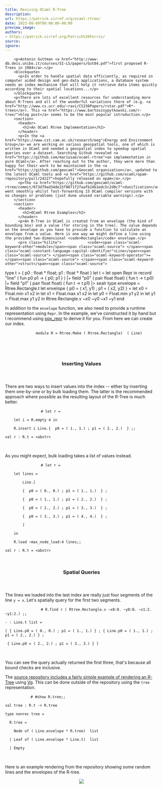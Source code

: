 ```yaml
---
title: Reviving OCaml R-Tree
description:
url: https://patrick.sirref.org/ocaml-rtree/
date: 2023-08-09T00:00:00-00:00
preview_image:
authors:
- https://patrick.sirref.org/Patrick%20Ferris/
source:
ignore:
---
```



        <p>Antonin Guttman <a href="http://www-db.deis.unibo.it/courses/SI-LS/papers/Gut84.pdf">first proposed R-Trees in 1984</a>.</p>
        <blockquote>
          <p>In order to handle spatial data efficiently, as required in computer aided design and geo-data applications, a database system needs an index mechanism that will help it retrieve data items quickly according to their spatial locations...</p>
        </blockquote>
        <p>There are lots of excellent resources for understanding more about R-Trees and all of the wonderful variations there of (e.g. <a href="http://www.cs.ucr.edu/~ravi/CS236Papers/rstar.pdf">R*-trees</a>). This <a href="https://www.bartoszsypytkowski.com/r-tree/">blog post</a> seems to be the most popular introduction.</p>
        <section>
          <header>
            <h2>An OCaml Rtree Implementation</h2>
          </header>
          <p>In the <a href="https://www.cst.cam.ac.uk/research/eeg">Energy and Environment Group</a> we are working on various geospatial tools, one of which is written in OCaml and needed a geospatial index to speedup spatial queries over a dataset. Searching Github revealed <a href="https://github.com/mariusae/ocaml-rtree">an implementation in pure OCaml</a>. After reaching out to the author, they were more than happy for their work to be maintained in the <a href="https://github.com/geocaml">Geocaml organisation</a>, updated to the latest OCaml tools and <a href="https://github.com/ocaml/opam-repository/pull/24227">hopefully released on opam</a>.</p>
          <p>The <a href="https://github.com/geocaml/ocaml-rtree/commit/073d79ad34de15f0671f2faafb24b1edc5c2d8c7">dunification</a> went smoothly whilst fast-forwarding 15 OCaml compiler versions with no changes or problems (just dune unused variable warnings).</p>
        </section>
        <section>
          <header>
            <h2>OCaml Rtree Examples</h2>
          </header>
          <p>An R-Tree in OCaml is created from an envelope (the kind of bounding box) and a value (for storing in the tree). The value depends on the envelope as you have to provide a function to calculate an envelope from a value. Here is one way we might define a line using the provided two-dimensional <code>Rectangle</code> envelope.</p>
          <pre class="hilite">            <code><span class="ocaml-keyword-other">module</span><span class="ocaml-source"> </span><span class="ocaml-constant-language-capital-identifier">Line</span><span class="ocaml-source"> </span><span class="ocaml-keyword-operator">=</span><span class="ocaml-source"> </span><span class="ocaml-keyword-other">struct</span><span class="ocaml-source">
</span>
<span class="ocaml-source">  </span><span class="ocaml-keyword-other">type</span><span class="ocaml-source"> </span><span class="ocaml-source">t</span><span class="ocaml-source"> </span><span class="ocaml-keyword-operator">=</span><span class="ocaml-source">
</span>
<span class="ocaml-source">    </span><span class="ocaml-source">{ </span><span class="ocaml-source"> </span><span class="ocaml-source">p0</span><span class="ocaml-source"> </span><span class="ocaml-keyword-other-ocaml punctuation-other-colon punctuation">:</span><span class="ocaml-source"> </span><span class="ocaml-support-type">float</span><span class="ocaml-source"> </span><span class="ocaml-keyword-operator">*</span><span class="ocaml-source"> </span><span class="ocaml-support-type">float</span><span class="ocaml-keyword-other-ocaml punctuation-separator-terminator punctuation-separator">;</span><span class="ocaml-source"> </span><span class="ocaml-source">p1</span><span class="ocaml-source"> </span><span class="ocaml-keyword-other-ocaml punctuation-other-colon punctuation">:</span><span class="ocaml-source"> </span><span class="ocaml-support-type">float</span><span class="ocaml-source"> </span><span class="ocaml-keyword-operator">*</span><span class="ocaml-source"> </span><span class="ocaml-support-type">float</span><span class="ocaml-source"> </span><span class="ocaml-source">} </span><span class="ocaml-source">
</span>
<span class="ocaml-source">
</span>
<span class="ocaml-source">  </span><span class="ocaml-keyword">let</span><span class="ocaml-source"> </span><span class="ocaml-entity-name-function-binding">t</span><span class="ocaml-source"> </span><span class="ocaml-keyword-operator">=</span><span class="ocaml-source">
</span>
<span class="ocaml-source">    </span><span class="ocaml-keyword">let</span><span class="ocaml-source"> </span><span class="ocaml-keyword">open</span><span class="ocaml-source"> </span><span class="ocaml-constant-language-capital-identifier">Repr</span><span class="ocaml-source"> </span><span class="ocaml-keyword-other">in</span><span class="ocaml-source">
</span>
<span class="ocaml-source">    </span><span class="ocaml-source">record</span><span class="ocaml-source"> </span><span class="ocaml-string-quoted-double">"</span><span class="ocaml-string-quoted-double">line</span><span class="ocaml-string-quoted-double">"</span><span class="ocaml-source"> </span><span class="ocaml-source">( </span><span class="ocaml-keyword-other">fun</span><span class="ocaml-source"> </span><span class="ocaml-source">p0</span><span class="ocaml-source"> </span><span class="ocaml-source">p1</span><span class="ocaml-source"> </span><span class="ocaml-keyword-operator">-&gt;</span><span class="ocaml-source"> </span><span class="ocaml-source">{ </span><span class="ocaml-source"> </span><span class="ocaml-source">p0</span><span class="ocaml-keyword-other-ocaml punctuation-separator-terminator punctuation-separator">;</span><span class="ocaml-source"> </span><span class="ocaml-source">p1</span><span class="ocaml-source"> </span><span class="ocaml-source">} </span><span class="ocaml-source">) </span><span class="ocaml-source">
</span>
<span class="ocaml-source">    </span><span class="ocaml-keyword-operator">|+</span><span class="ocaml-source"> </span><span class="ocaml-source">field</span><span class="ocaml-source"> </span><span class="ocaml-string-quoted-double">"</span><span class="ocaml-string-quoted-double">p0</span><span class="ocaml-string-quoted-double">"</span><span class="ocaml-source"> </span><span class="ocaml-source">( </span><span class="ocaml-source">pair</span><span class="ocaml-source"> </span><span class="ocaml-support-type">float</span><span class="ocaml-source"> </span><span class="ocaml-support-type">float</span><span class="ocaml-source">) </span><span class="ocaml-source"> </span><span class="ocaml-source">( </span><span class="ocaml-keyword-other">fun</span><span class="ocaml-source"> </span><span class="ocaml-source">t</span><span class="ocaml-source"> </span><span class="ocaml-keyword-operator">-&gt;</span><span class="ocaml-source"> </span><span class="ocaml-source">t</span><span class="ocaml-keyword-other-ocaml punctuation-other-period punctuation-separator">.</span><span class="ocaml-source">p0</span><span class="ocaml-source">) </span><span class="ocaml-source">
</span>
<span class="ocaml-source">    </span><span class="ocaml-keyword-operator">|+</span><span class="ocaml-source"> </span><span class="ocaml-source">field</span><span class="ocaml-source"> </span><span class="ocaml-string-quoted-double">"</span><span class="ocaml-string-quoted-double">p1</span><span class="ocaml-string-quoted-double">"</span><span class="ocaml-source"> </span><span class="ocaml-source">( </span><span class="ocaml-source">pair</span><span class="ocaml-source"> </span><span class="ocaml-support-type">float</span><span class="ocaml-source"> </span><span class="ocaml-support-type">float</span><span class="ocaml-source">) </span><span class="ocaml-source"> </span><span class="ocaml-source">( </span><span class="ocaml-keyword-other">fun</span><span class="ocaml-source"> </span><span class="ocaml-source">t</span><span class="ocaml-source"> </span><span class="ocaml-keyword-operator">-&gt;</span><span class="ocaml-source"> </span><span class="ocaml-source">t</span><span class="ocaml-keyword-other-ocaml punctuation-other-period punctuation-separator">.</span><span class="ocaml-source">p1</span><span class="ocaml-source">) </span><span class="ocaml-source">
</span>
<span class="ocaml-source">    </span><span class="ocaml-keyword-operator">|&gt;</span><span class="ocaml-source"> </span><span class="ocaml-source">sealr</span><span class="ocaml-source">
</span>
<span class="ocaml-source">
</span>
<span class="ocaml-source">  </span><span class="ocaml-keyword-other">type</span><span class="ocaml-source"> </span><span class="ocaml-source">envelope</span><span class="ocaml-source"> </span><span class="ocaml-keyword-operator">=</span><span class="ocaml-source"> </span><span class="ocaml-constant-language-capital-identifier">Rtree</span><span class="ocaml-keyword-other-ocaml punctuation-other-period punctuation-separator">.</span><span class="ocaml-constant-language-capital-identifier">Rectangle</span><span class="ocaml-keyword-other-ocaml punctuation-other-period punctuation-separator">.</span><span class="ocaml-source">t</span><span class="ocaml-source">
</span>
<span class="ocaml-source">
</span>
<span class="ocaml-source">  </span><span class="ocaml-keyword">let</span><span class="ocaml-source"> </span><span class="ocaml-entity-name-function-binding">envelope</span><span class="ocaml-source"> </span><span class="ocaml-source">{ </span><span class="ocaml-source"> </span><span class="ocaml-source">p0</span><span class="ocaml-source"> </span><span class="ocaml-keyword-operator">=</span><span class="ocaml-source"> </span><span class="ocaml-source">( </span><span class="ocaml-source">x1</span><span class="ocaml-keyword-other-ocaml punctuation-comma punctuation-separator">,</span><span class="ocaml-source"> </span><span class="ocaml-source">y1</span><span class="ocaml-source">) </span><span class="ocaml-keyword-other-ocaml punctuation-separator-terminator punctuation-separator">;</span><span class="ocaml-source"> </span><span class="ocaml-source">p1</span><span class="ocaml-source"> </span><span class="ocaml-keyword-operator">=</span><span class="ocaml-source"> </span><span class="ocaml-source">( </span><span class="ocaml-source">x2</span><span class="ocaml-keyword-other-ocaml punctuation-comma punctuation-separator">,</span><span class="ocaml-source"> </span><span class="ocaml-source">y2</span><span class="ocaml-source">) </span><span class="ocaml-source"> </span><span class="ocaml-source">} </span><span class="ocaml-source"> </span><span class="ocaml-keyword-operator">=</span><span class="ocaml-source">
</span>
<span class="ocaml-source">    </span><span class="ocaml-keyword">let</span><span class="ocaml-source"> </span><span class="ocaml-entity-name-function-binding">x0</span><span class="ocaml-source"> </span><span class="ocaml-keyword-operator">=</span><span class="ocaml-source"> </span><span class="ocaml-constant-language-capital-identifier">Float</span><span class="ocaml-keyword-other-ocaml punctuation-other-period punctuation-separator">.</span><span class="ocaml-source">min</span><span class="ocaml-source"> </span><span class="ocaml-source">x1</span><span class="ocaml-source"> </span><span class="ocaml-source">x2</span><span class="ocaml-source"> </span><span class="ocaml-keyword-other">in</span><span class="ocaml-source">
</span>
<span class="ocaml-source">    </span><span class="ocaml-keyword">let</span><span class="ocaml-source"> </span><span class="ocaml-entity-name-function-binding">x1</span><span class="ocaml-source"> </span><span class="ocaml-keyword-operator">=</span><span class="ocaml-source"> </span><span class="ocaml-constant-language-capital-identifier">Float</span><span class="ocaml-keyword-other-ocaml punctuation-other-period punctuation-separator">.</span><span class="ocaml-source">max</span><span class="ocaml-source"> </span><span class="ocaml-source">x1</span><span class="ocaml-source"> </span><span class="ocaml-source">x2</span><span class="ocaml-source"> </span><span class="ocaml-keyword-other">in</span><span class="ocaml-source">
</span>
<span class="ocaml-source">    </span><span class="ocaml-keyword">let</span><span class="ocaml-source"> </span><span class="ocaml-entity-name-function-binding">y0</span><span class="ocaml-source"> </span><span class="ocaml-keyword-operator">=</span><span class="ocaml-source"> </span><span class="ocaml-constant-language-capital-identifier">Float</span><span class="ocaml-keyword-other-ocaml punctuation-other-period punctuation-separator">.</span><span class="ocaml-source">min</span><span class="ocaml-source"> </span><span class="ocaml-source">y1</span><span class="ocaml-source"> </span><span class="ocaml-source">y2</span><span class="ocaml-source"> </span><span class="ocaml-keyword-other">in</span><span class="ocaml-source">
</span>
<span class="ocaml-source">    </span><span class="ocaml-keyword">let</span><span class="ocaml-source"> </span><span class="ocaml-entity-name-function-binding">y1</span><span class="ocaml-source"> </span><span class="ocaml-keyword-operator">=</span><span class="ocaml-source"> </span><span class="ocaml-constant-language-capital-identifier">Float</span><span class="ocaml-keyword-other-ocaml punctuation-other-period punctuation-separator">.</span><span class="ocaml-source">max</span><span class="ocaml-source"> </span><span class="ocaml-source">y1</span><span class="ocaml-source"> </span><span class="ocaml-source">y2</span><span class="ocaml-source"> </span><span class="ocaml-keyword-other">in</span><span class="ocaml-source">
</span>
<span class="ocaml-source">    </span><span class="ocaml-constant-language-capital-identifier">Rtree</span><span class="ocaml-keyword-other-ocaml punctuation-other-period punctuation-separator">.</span><span class="ocaml-constant-language-capital-identifier">Rectangle</span><span class="ocaml-keyword-other-ocaml punctuation-other-period punctuation-separator">.</span><span class="ocaml-source">v</span><span class="ocaml-source"> ~</span><span class="ocaml-source">x0</span><span class="ocaml-source"> ~</span><span class="ocaml-source">y0</span><span class="ocaml-source"> ~</span><span class="ocaml-source">x1</span><span class="ocaml-source"> ~</span><span class="ocaml-source">y1</span><span class="ocaml-source">
</span>
<span class="ocaml-keyword-other">end</span><span class="ocaml-source">
</span></code>
          </pre>
          <p>In addition to the <code>envelope</code> function, we also need to provide a runtime representation using <code>Repr</code>. In the example, we've constructed it by hand but I recommend using <a href="https://ocaml.org/p/ppx_repr/latest">ppx_repr</a> to derive it for you. From here we can create our index.</p>
          <pre class="hilite">            <code><span class="ocaml-keyword-other">module</span><span class="ocaml-source"> </span><span class="ocaml-constant-language-capital-identifier">R</span><span class="ocaml-source"> </span><span class="ocaml-keyword-operator">=</span><span class="ocaml-source"> </span><span class="ocaml-constant-language-capital-identifier">Rtree</span><span class="ocaml-keyword-other-ocaml punctuation-other-period punctuation-separator">.</span><span class="ocaml-constant-language-capital-identifier">Make</span><span class="ocaml-source"> </span><span class="ocaml-source">( </span><span class="ocaml-constant-language-capital-identifier">Rtree</span><span class="ocaml-keyword-other-ocaml punctuation-other-period punctuation-separator">.</span><span class="ocaml-constant-language-capital-identifier">Rectangle</span><span class="ocaml-source">) </span><span class="ocaml-source"> </span><span class="ocaml-source">( </span><span class="ocaml-constant-language-capital-identifier">Line</span><span class="ocaml-source">) </span><span class="ocaml-source">
</span>
<span class="ocaml-source">
</span></code>
          </pre>
          <section>
            <header>
              <h3>Inserting Values</h3>
            </header>
            <p>There are two ways to insert values into the index -- either by inserting them one-by-one or by bulk loading them. The latter is the recommended approach where possible as the resulting layout of the R-Tree is much better.</p>
            <pre class="hilite">              <code><span class="ocaml-keyword-other">#</span><span class="ocaml-source"> </span><span class="ocaml-keyword">let</span><span class="ocaml-source"> </span><span class="ocaml-entity-name-function-binding">r</span><span class="ocaml-source"> </span><span class="ocaml-keyword-operator">=</span><span class="ocaml-source">
</span>
<span class="ocaml-source">    </span><span class="ocaml-keyword">let</span><span class="ocaml-source"> </span><span class="ocaml-entity-name-function-binding">i</span><span class="ocaml-source"> </span><span class="ocaml-keyword-operator">=</span><span class="ocaml-source"> </span><span class="ocaml-constant-language-capital-identifier">R</span><span class="ocaml-keyword-other-ocaml punctuation-other-period punctuation-separator">.</span><span class="ocaml-source">empty</span><span class="ocaml-source"> </span><span class="ocaml-constant-numeric-decimal-integer">4</span><span class="ocaml-source"> </span><span class="ocaml-keyword-other">in</span><span class="ocaml-source">
</span>
<span class="ocaml-source">    </span><span class="ocaml-constant-language-capital-identifier">R</span><span class="ocaml-keyword-other-ocaml punctuation-other-period punctuation-separator">.</span><span class="ocaml-source">insert</span><span class="ocaml-source"> </span><span class="ocaml-source">i</span><span class="ocaml-source"> </span><span class="ocaml-constant-language-capital-identifier">Line</span><span class="ocaml-keyword-other-ocaml punctuation-other-period punctuation-separator">.</span><span class="ocaml-source">{ </span><span class="ocaml-source"> </span><span class="ocaml-source">p0</span><span class="ocaml-source"> </span><span class="ocaml-keyword-operator">=</span><span class="ocaml-source"> </span><span class="ocaml-source">( </span><span class="ocaml-constant-numeric-decimal-float">1.</span><span class="ocaml-keyword-other-ocaml punctuation-comma punctuation-separator">,</span><span class="ocaml-source"> </span><span class="ocaml-constant-numeric-decimal-float">1.</span><span class="ocaml-source">) </span><span class="ocaml-keyword-other-ocaml punctuation-separator-terminator punctuation-separator">;</span><span class="ocaml-source"> </span><span class="ocaml-source">p1</span><span class="ocaml-source"> </span><span class="ocaml-keyword-operator">=</span><span class="ocaml-source"> </span><span class="ocaml-source">( </span><span class="ocaml-constant-numeric-decimal-float">2.</span><span class="ocaml-keyword-other-ocaml punctuation-comma punctuation-separator">,</span><span class="ocaml-source"> </span><span class="ocaml-constant-numeric-decimal-float">2.</span><span class="ocaml-source">) </span><span class="ocaml-source"> </span><span class="ocaml-source">} </span><span class="ocaml-keyword-other-ocaml punctuation-separator-terminator punctuation-separator">;</span><span class="ocaml-keyword-other-ocaml punctuation-separator-terminator punctuation-separator">;</span><span class="ocaml-source">
</span>
<span class="ocaml-keyword-other">val</span><span class="ocaml-source"> </span><span class="ocaml-source">r</span><span class="ocaml-source"> </span><span class="ocaml-keyword-other-ocaml punctuation-other-colon punctuation">:</span><span class="ocaml-source"> </span><span class="ocaml-constant-language-capital-identifier">R</span><span class="ocaml-keyword-other-ocaml punctuation-other-period punctuation-separator">.</span><span class="ocaml-source">t</span><span class="ocaml-source"> </span><span class="ocaml-keyword-operator">=</span><span class="ocaml-source"> </span><span class="ocaml-keyword-operator">&lt;</span><span class="ocaml-source">abstr</span><span class="ocaml-keyword-operator">&gt;</span><span class="ocaml-source">
</span></code>
            </pre>
            <p>As you might expect, bulk loading takes a list of values instead.</p>
            <pre class="hilite">              <code><span class="ocaml-keyword-other">#</span><span class="ocaml-source"> </span><span class="ocaml-keyword">let</span><span class="ocaml-source"> </span><span class="ocaml-entity-name-function-binding">r</span><span class="ocaml-source"> </span><span class="ocaml-keyword-operator">=</span><span class="ocaml-source">
</span>
<span class="ocaml-source">    </span><span class="ocaml-keyword">let</span><span class="ocaml-source"> </span><span class="ocaml-entity-name-function-binding">lines</span><span class="ocaml-source"> </span><span class="ocaml-keyword-operator">=</span><span class="ocaml-source">
</span>
<span class="ocaml-source">        </span><span class="ocaml-constant-language-capital-identifier">Line</span><span class="ocaml-keyword-other-ocaml punctuation-other-period punctuation-separator">.</span><span class="ocaml-source">[ </span><span class="ocaml-source">
</span>
<span class="ocaml-source">        </span><span class="ocaml-source">{ </span><span class="ocaml-source"> </span><span class="ocaml-source">p0</span><span class="ocaml-source"> </span><span class="ocaml-keyword-operator">=</span><span class="ocaml-source"> </span><span class="ocaml-source">( </span><span class="ocaml-constant-numeric-decimal-float">0.</span><span class="ocaml-keyword-other-ocaml punctuation-comma punctuation-separator">,</span><span class="ocaml-source"> </span><span class="ocaml-constant-numeric-decimal-float">0.</span><span class="ocaml-source">) </span><span class="ocaml-keyword-other-ocaml punctuation-separator-terminator punctuation-separator">;</span><span class="ocaml-source"> </span><span class="ocaml-source">p1</span><span class="ocaml-source"> </span><span class="ocaml-keyword-operator">=</span><span class="ocaml-source"> </span><span class="ocaml-source">( </span><span class="ocaml-constant-numeric-decimal-float">1.</span><span class="ocaml-keyword-other-ocaml punctuation-comma punctuation-separator">,</span><span class="ocaml-source"> </span><span class="ocaml-constant-numeric-decimal-float">1.</span><span class="ocaml-source">) </span><span class="ocaml-source"> </span><span class="ocaml-source">} </span><span class="ocaml-keyword-other-ocaml punctuation-separator-terminator punctuation-separator">;</span><span class="ocaml-source">
</span>
<span class="ocaml-source">        </span><span class="ocaml-source">{ </span><span class="ocaml-source"> </span><span class="ocaml-source">p0</span><span class="ocaml-source"> </span><span class="ocaml-keyword-operator">=</span><span class="ocaml-source"> </span><span class="ocaml-source">( </span><span class="ocaml-constant-numeric-decimal-float">1.</span><span class="ocaml-keyword-other-ocaml punctuation-comma punctuation-separator">,</span><span class="ocaml-source"> </span><span class="ocaml-constant-numeric-decimal-float">1.</span><span class="ocaml-source">) </span><span class="ocaml-keyword-other-ocaml punctuation-separator-terminator punctuation-separator">;</span><span class="ocaml-source"> </span><span class="ocaml-source">p1</span><span class="ocaml-source"> </span><span class="ocaml-keyword-operator">=</span><span class="ocaml-source"> </span><span class="ocaml-source">( </span><span class="ocaml-constant-numeric-decimal-float">2.</span><span class="ocaml-keyword-other-ocaml punctuation-comma punctuation-separator">,</span><span class="ocaml-source"> </span><span class="ocaml-constant-numeric-decimal-float">2.</span><span class="ocaml-source">) </span><span class="ocaml-source"> </span><span class="ocaml-source">} </span><span class="ocaml-keyword-other-ocaml punctuation-separator-terminator punctuation-separator">;</span><span class="ocaml-source">
</span>
<span class="ocaml-source">        </span><span class="ocaml-source">{ </span><span class="ocaml-source"> </span><span class="ocaml-source">p0</span><span class="ocaml-source"> </span><span class="ocaml-keyword-operator">=</span><span class="ocaml-source"> </span><span class="ocaml-source">( </span><span class="ocaml-constant-numeric-decimal-float">2.</span><span class="ocaml-keyword-other-ocaml punctuation-comma punctuation-separator">,</span><span class="ocaml-source"> </span><span class="ocaml-constant-numeric-decimal-float">2.</span><span class="ocaml-source">) </span><span class="ocaml-keyword-other-ocaml punctuation-separator-terminator punctuation-separator">;</span><span class="ocaml-source"> </span><span class="ocaml-source">p1</span><span class="ocaml-source"> </span><span class="ocaml-keyword-operator">=</span><span class="ocaml-source"> </span><span class="ocaml-source">( </span><span class="ocaml-constant-numeric-decimal-float">3.</span><span class="ocaml-keyword-other-ocaml punctuation-comma punctuation-separator">,</span><span class="ocaml-source"> </span><span class="ocaml-constant-numeric-decimal-float">3.</span><span class="ocaml-source">) </span><span class="ocaml-source"> </span><span class="ocaml-source">} </span><span class="ocaml-keyword-other-ocaml punctuation-separator-terminator punctuation-separator">;</span><span class="ocaml-source">
</span>
<span class="ocaml-source">        </span><span class="ocaml-source">{ </span><span class="ocaml-source"> </span><span class="ocaml-source">p0</span><span class="ocaml-source"> </span><span class="ocaml-keyword-operator">=</span><span class="ocaml-source"> </span><span class="ocaml-source">( </span><span class="ocaml-constant-numeric-decimal-float">3.</span><span class="ocaml-keyword-other-ocaml punctuation-comma punctuation-separator">,</span><span class="ocaml-source"> </span><span class="ocaml-constant-numeric-decimal-float">3.</span><span class="ocaml-source">) </span><span class="ocaml-keyword-other-ocaml punctuation-separator-terminator punctuation-separator">;</span><span class="ocaml-source"> </span><span class="ocaml-source">p1</span><span class="ocaml-source"> </span><span class="ocaml-keyword-operator">=</span><span class="ocaml-source"> </span><span class="ocaml-source">( </span><span class="ocaml-constant-numeric-decimal-float">4.</span><span class="ocaml-keyword-other-ocaml punctuation-comma punctuation-separator">,</span><span class="ocaml-source"> </span><span class="ocaml-constant-numeric-decimal-float">4.</span><span class="ocaml-source">) </span><span class="ocaml-source"> </span><span class="ocaml-source">} </span><span class="ocaml-keyword-other-ocaml punctuation-separator-terminator punctuation-separator">;</span><span class="ocaml-source">
</span>
<span class="ocaml-source">        </span><span class="ocaml-source">] </span><span class="ocaml-source">
</span>
<span class="ocaml-source">    </span><span class="ocaml-keyword-other">in</span><span class="ocaml-source">
</span>
<span class="ocaml-source">    </span><span class="ocaml-constant-language-capital-identifier">R</span><span class="ocaml-keyword-other-ocaml punctuation-other-period punctuation-separator">.</span><span class="ocaml-source">load</span><span class="ocaml-source"> ~</span><span class="ocaml-source">max_node_load</span><span class="ocaml-keyword-other-ocaml punctuation-other-colon punctuation">:</span><span class="ocaml-constant-numeric-decimal-integer">4</span><span class="ocaml-source"> </span><span class="ocaml-source">lines</span><span class="ocaml-keyword-other-ocaml punctuation-separator-terminator punctuation-separator">;</span><span class="ocaml-keyword-other-ocaml punctuation-separator-terminator punctuation-separator">;</span><span class="ocaml-source">
</span>
<span class="ocaml-keyword-other">val</span><span class="ocaml-source"> </span><span class="ocaml-source">r</span><span class="ocaml-source"> </span><span class="ocaml-keyword-other-ocaml punctuation-other-colon punctuation">:</span><span class="ocaml-source"> </span><span class="ocaml-constant-language-capital-identifier">R</span><span class="ocaml-keyword-other-ocaml punctuation-other-period punctuation-separator">.</span><span class="ocaml-source">t</span><span class="ocaml-source"> </span><span class="ocaml-keyword-operator">=</span><span class="ocaml-source"> </span><span class="ocaml-keyword-operator">&lt;</span><span class="ocaml-source">abstr</span><span class="ocaml-keyword-operator">&gt;</span><span class="ocaml-source">
</span></code>
            </pre>
          </section>
          <section>
            <header>
              <h3>Spatial Queries</h3>
            </header>
            <p>The lines we loaded into the last index are really just four segments of the line <code>y = x</code>. Let's spatially query for the first two segments.</p>
            <pre class="hilite">              <code><span class="ocaml-keyword-other">#</span><span class="ocaml-source"> </span><span class="ocaml-constant-language-capital-identifier">R</span><span class="ocaml-keyword-other-ocaml punctuation-other-period punctuation-separator">.</span><span class="ocaml-source">find</span><span class="ocaml-source"> </span><span class="ocaml-source">r</span><span class="ocaml-source"> </span><span class="ocaml-source">( </span><span class="ocaml-constant-language-capital-identifier">Rtree</span><span class="ocaml-keyword-other-ocaml punctuation-other-period punctuation-separator">.</span><span class="ocaml-constant-language-capital-identifier">Rectangle</span><span class="ocaml-keyword-other-ocaml punctuation-other-period punctuation-separator">.</span><span class="ocaml-source">v</span><span class="ocaml-source"> ~</span><span class="ocaml-source">x0</span><span class="ocaml-keyword-other-ocaml punctuation-other-colon punctuation">:</span><span class="ocaml-constant-numeric-decimal-float">0.</span><span class="ocaml-source"> ~</span><span class="ocaml-source">y0</span><span class="ocaml-keyword-other-ocaml punctuation-other-colon punctuation">:</span><span class="ocaml-constant-numeric-decimal-float">0.</span><span class="ocaml-source"> ~</span><span class="ocaml-source">x1</span><span class="ocaml-keyword-other-ocaml punctuation-other-colon punctuation">:</span><span class="ocaml-constant-numeric-decimal-float">2.</span><span class="ocaml-source"> ~</span><span class="ocaml-source">y1</span><span class="ocaml-keyword-other-ocaml punctuation-other-colon punctuation">:</span><span class="ocaml-constant-numeric-decimal-float">2.</span><span class="ocaml-source">) </span><span class="ocaml-keyword-other-ocaml punctuation-separator-terminator punctuation-separator">;</span><span class="ocaml-keyword-other-ocaml punctuation-separator-terminator punctuation-separator">;</span><span class="ocaml-source">
</span>
<span class="ocaml-keyword-operator">-</span><span class="ocaml-source"> </span><span class="ocaml-keyword-other-ocaml punctuation-other-colon punctuation">:</span><span class="ocaml-source"> </span><span class="ocaml-constant-language-capital-identifier">Line</span><span class="ocaml-keyword-other-ocaml punctuation-other-period punctuation-separator">.</span><span class="ocaml-source">t</span><span class="ocaml-source"> </span><span class="ocaml-source">list</span><span class="ocaml-source"> </span><span class="ocaml-keyword-operator">=</span><span class="ocaml-source">
</span>
<span class="ocaml-source">[ </span><span class="ocaml-source">{ </span><span class="ocaml-constant-language-capital-identifier">Line</span><span class="ocaml-keyword-other-ocaml punctuation-other-period punctuation-separator">.</span><span class="ocaml-source">p0</span><span class="ocaml-source"> </span><span class="ocaml-keyword-operator">=</span><span class="ocaml-source"> </span><span class="ocaml-source">( </span><span class="ocaml-constant-numeric-decimal-float">0.</span><span class="ocaml-keyword-other-ocaml punctuation-comma punctuation-separator">,</span><span class="ocaml-source"> </span><span class="ocaml-constant-numeric-decimal-float">0.</span><span class="ocaml-source">) </span><span class="ocaml-keyword-other-ocaml punctuation-separator-terminator punctuation-separator">;</span><span class="ocaml-source"> </span><span class="ocaml-source">p1</span><span class="ocaml-source"> </span><span class="ocaml-keyword-operator">=</span><span class="ocaml-source"> </span><span class="ocaml-source">( </span><span class="ocaml-constant-numeric-decimal-float">1.</span><span class="ocaml-keyword-other-ocaml punctuation-comma punctuation-separator">,</span><span class="ocaml-source"> </span><span class="ocaml-constant-numeric-decimal-float">1.</span><span class="ocaml-source">) </span><span class="ocaml-source">} </span><span class="ocaml-keyword-other-ocaml punctuation-separator-terminator punctuation-separator">;</span><span class="ocaml-source"> </span><span class="ocaml-source">{ </span><span class="ocaml-constant-language-capital-identifier">Line</span><span class="ocaml-keyword-other-ocaml punctuation-other-period punctuation-separator">.</span><span class="ocaml-source">p0</span><span class="ocaml-source"> </span><span class="ocaml-keyword-operator">=</span><span class="ocaml-source"> </span><span class="ocaml-source">( </span><span class="ocaml-constant-numeric-decimal-float">1.</span><span class="ocaml-keyword-other-ocaml punctuation-comma punctuation-separator">,</span><span class="ocaml-source"> </span><span class="ocaml-constant-numeric-decimal-float">1.</span><span class="ocaml-source">) </span><span class="ocaml-keyword-other-ocaml punctuation-separator-terminator punctuation-separator">;</span><span class="ocaml-source"> </span><span class="ocaml-source">p1</span><span class="ocaml-source"> </span><span class="ocaml-keyword-operator">=</span><span class="ocaml-source"> </span><span class="ocaml-source">( </span><span class="ocaml-constant-numeric-decimal-float">2.</span><span class="ocaml-keyword-other-ocaml punctuation-comma punctuation-separator">,</span><span class="ocaml-source"> </span><span class="ocaml-constant-numeric-decimal-float">2.</span><span class="ocaml-source">) </span><span class="ocaml-source">} </span><span class="ocaml-keyword-other-ocaml punctuation-separator-terminator punctuation-separator">;</span><span class="ocaml-source">
</span>
<span class="ocaml-source"> </span><span class="ocaml-source">{ </span><span class="ocaml-constant-language-capital-identifier">Line</span><span class="ocaml-keyword-other-ocaml punctuation-other-period punctuation-separator">.</span><span class="ocaml-source">p0</span><span class="ocaml-source"> </span><span class="ocaml-keyword-operator">=</span><span class="ocaml-source"> </span><span class="ocaml-source">( </span><span class="ocaml-constant-numeric-decimal-float">2.</span><span class="ocaml-keyword-other-ocaml punctuation-comma punctuation-separator">,</span><span class="ocaml-source"> </span><span class="ocaml-constant-numeric-decimal-float">2.</span><span class="ocaml-source">) </span><span class="ocaml-keyword-other-ocaml punctuation-separator-terminator punctuation-separator">;</span><span class="ocaml-source"> </span><span class="ocaml-source">p1</span><span class="ocaml-source"> </span><span class="ocaml-keyword-operator">=</span><span class="ocaml-source"> </span><span class="ocaml-source">( </span><span class="ocaml-constant-numeric-decimal-float">3.</span><span class="ocaml-keyword-other-ocaml punctuation-comma punctuation-separator">,</span><span class="ocaml-source"> </span><span class="ocaml-constant-numeric-decimal-float">3.</span><span class="ocaml-source">) </span><span class="ocaml-source">} </span><span class="ocaml-source">] </span><span class="ocaml-source">
</span></code>
            </pre>
            <p>You can see the query actually returned the first three, that's because all bound checks are inclusive.</p>
          </section>
        </section>
        <p>The <a href="https://github.com/geocaml/ocaml-rtree/blob/d0a789b8eb6c594ed8c0f9c9a6c4b5cd7c734a03/test/image.mlL95-L106">source repository includes a fairly simple example of rendering an R-Tree</a> using <a href="https://github.com/dbuenzli/vg">Vg</a>. This can be done outside of the repository using the <code>tree</code> representation.</p>
        <pre class="hilite">          <code><span class="ocaml-keyword-other">#</span><span class="ocaml-source"> </span><span class="ocaml-keyword-other">#</span><span class="ocaml-source">show</span><span class="ocaml-source"> </span><span class="ocaml-constant-language-capital-identifier">R</span><span class="ocaml-keyword-other-ocaml punctuation-other-period punctuation-separator">.</span><span class="ocaml-source">tree</span><span class="ocaml-keyword-other-ocaml punctuation-separator-terminator punctuation-separator">;</span><span class="ocaml-keyword-other-ocaml punctuation-separator-terminator punctuation-separator">;</span><span class="ocaml-source">
</span>
<span class="ocaml-keyword-other">val</span><span class="ocaml-source"> </span><span class="ocaml-source">tree</span><span class="ocaml-source"> </span><span class="ocaml-keyword-other-ocaml punctuation-other-colon punctuation">:</span><span class="ocaml-source"> </span><span class="ocaml-constant-language-capital-identifier">R</span><span class="ocaml-keyword-other-ocaml punctuation-other-period punctuation-separator">.</span><span class="ocaml-source">t</span><span class="ocaml-source"> </span><span class="ocaml-keyword-operator">-&gt;</span><span class="ocaml-source"> </span><span class="ocaml-constant-language-capital-identifier">R</span><span class="ocaml-keyword-other-ocaml punctuation-other-period punctuation-separator">.</span><span class="ocaml-source">tree</span><span class="ocaml-source">
</span>
<span class="ocaml-keyword-other">type</span><span class="ocaml-source"> </span><span class="ocaml-keyword-other">nonrec</span><span class="ocaml-source"> </span><span class="ocaml-source">tree</span><span class="ocaml-source"> </span><span class="ocaml-keyword-operator">=</span><span class="ocaml-source">
</span>
<span class="ocaml-source">  </span><span class="ocaml-constant-language-capital-identifier">R</span><span class="ocaml-keyword-other-ocaml punctuation-other-period punctuation-separator">.</span><span class="ocaml-source">tree</span><span class="ocaml-source"> </span><span class="ocaml-keyword-operator">=</span><span class="ocaml-source">
</span>
<span class="ocaml-source">    </span><span class="ocaml-constant-language-capital-identifier">Node</span><span class="ocaml-source"> </span><span class="ocaml-keyword-other">of</span><span class="ocaml-source"> </span><span class="ocaml-source">( </span><span class="ocaml-constant-language-capital-identifier">Line</span><span class="ocaml-keyword-other-ocaml punctuation-other-period punctuation-separator">.</span><span class="ocaml-source">envelope</span><span class="ocaml-source"> </span><span class="ocaml-keyword-operator">*</span><span class="ocaml-source"> </span><span class="ocaml-constant-language-capital-identifier">R</span><span class="ocaml-keyword-other-ocaml punctuation-other-period punctuation-separator">.</span><span class="ocaml-source">tree</span><span class="ocaml-source">) </span><span class="ocaml-source"> </span><span class="ocaml-source">list</span><span class="ocaml-source">
</span>
<span class="ocaml-source">  </span><span class="ocaml-keyword-other">|</span><span class="ocaml-source"> </span><span class="ocaml-constant-language-capital-identifier">Leaf</span><span class="ocaml-source"> </span><span class="ocaml-keyword-other">of</span><span class="ocaml-source"> </span><span class="ocaml-source">( </span><span class="ocaml-constant-language-capital-identifier">Line</span><span class="ocaml-keyword-other-ocaml punctuation-other-period punctuation-separator">.</span><span class="ocaml-source">envelope</span><span class="ocaml-source"> </span><span class="ocaml-keyword-operator">*</span><span class="ocaml-source"> </span><span class="ocaml-constant-language-capital-identifier">Line</span><span class="ocaml-keyword-other-ocaml punctuation-other-period punctuation-separator">.</span><span class="ocaml-source">t</span><span class="ocaml-source">) </span><span class="ocaml-source"> </span><span class="ocaml-source">list</span><span class="ocaml-source">
</span>
<span class="ocaml-source">  </span><span class="ocaml-keyword-other">|</span><span class="ocaml-source"> </span><span class="ocaml-constant-language-capital-identifier">Empty</span><span class="ocaml-source">
</span></code>
        </pre>
        <p>Here is an example rendering from the repository showing some random lines and the envelopes of the R-tree.</p>
        <p style="text-align:center">
    <img src="https://patrick.sirref.org/ocaml-blog/rtree.svg">
</p>
      
